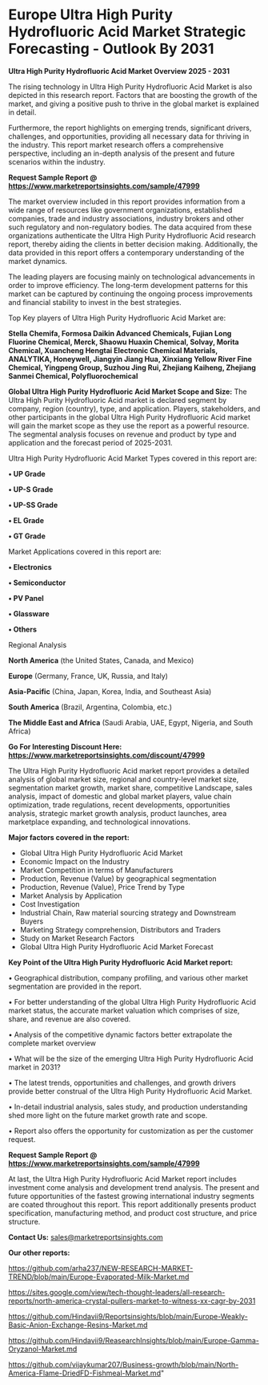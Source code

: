 # Europe Ultra High Purity Hydrofluoric Acid Market Strategic Forecasting - Outlook By 2031

<Strong> Ultra High Purity Hydrofluoric Acid Market Overview 2025 - 2031</strong>

The rising technology in Ultra High Purity Hydrofluoric Acid Market is also depicted in this research report. Factors that are boosting the growth of the market, and giving a positive push to thrive in the global market is explained in detail.

Furthermore, the report highlights on emerging trends, significant drivers, challenges, and opportunities, providing all necessary data for thriving in the industry. This report market research offers a comprehensive perspective, including an in-depth analysis of the present and future scenarios within the industry.

<strong>Request Sample Report @ <a href=https://www.marketreportsinsights.com/sample/47999>https://www.marketreportsinsights.com/sample/47999</a></strong>

The market overview included in this report provides information from a wide range of resources like government organizations, established companies, trade and industry associations, industry brokers and other such regulatory and non-regulatory bodies. The data acquired from these organizations authenticate the Ultra High Purity Hydrofluoric Acid research report, thereby aiding the clients in better decision making. Additionally, the data provided in this report offers a contemporary understanding of the market dynamics.

The leading players are focusing mainly on technological advancements in order to improve efficiency. The long-term development patterns for this market can be captured by continuing the ongoing process improvements and financial stability to invest in the best strategies.

Top Key players of Ultra High Purity Hydrofluoric Acid Market are:

<strong>Stella Chemifa, Formosa Daikin Advanced Chemicals, Fujian Long Fluorine Chemical, Merck, Shaowu Huaxin Chemical, Solvay, Morita Chemical, Xuancheng Hengtai Electronic Chemical Materials, ANALYTIKA, Honeywell, Jiangyin Jiang Hua, Xinxiang Yellow River Fine Chemical, Yingpeng Group, Suzhou Jing Rui, Zhejiang Kaiheng, Zhejiang Sanmei Chemical, Polyfluorochemical</strong>

<strong><b>Global Ultra High Purity Hydrofluoric Acid Market Scope and Size:</b></strong>
The Ultra High Purity Hydrofluoric Acid market is declared segment by company, region (country), type, and application. Players, stakeholders, and other participants in the global Ultra High Purity Hydrofluoric Acid market will gain the market scope as they use the report as a powerful resource. The segmental analysis focuses on revenue and product by type and application and the forecast period of 2025-2031.

Ultra High Purity Hydrofluoric Acid Market Types covered in this report are:

<strong>•  UP Grade

•  UP-S Grade

•  UP-SS Grade

•  EL Grade

•  GT Grade</strong>

Market Applications covered in this report are:

<strong>•  Electronics

•  Semiconductor

•  PV Panel

•  Glassware

•  Others</strong> 

Regional Analysis

<strong>North America</strong> (the United States, Canada, and Mexico)

<strong>Europe</strong> (Germany, France, UK, Russia, and Italy)

<strong>Asia-Pacific</strong> (China, Japan, Korea, India, and Southeast Asia)

<strong>South America</strong> (Brazil, Argentina, Colombia, etc.)

<strong>The Middle East and Africa</strong> (Saudi Arabia, UAE, Egypt, Nigeria, and South Africa)

<strong>Go For Interesting Discount Here: <a href=https://www.marketreportsinsights.com/discount/47999>https://www.marketreportsinsights.com/discount/47999</a></strong>

The Ultra High Purity Hydrofluoric Acid market report provides a detailed analysis of global market size, regional and country-level market size, segmentation market growth, market share, competitive Landscape, sales analysis, impact of domestic and global market players, value chain optimization, trade regulations, recent developments, opportunities analysis, strategic market growth analysis, product launches, area marketplace expanding, and technological innovations.

<strong><b>Major factors covered in the report:</b></strong>
<ul>
  <li>Global Ultra High Purity Hydrofluoric Acid Market </li>
  <li>Economic Impact on the Industry</li>
  <li>Market Competition in terms of Manufacturers</li>
  <li>Production, Revenue (Value) by geographical segmentation</li>
  <li>Production, Revenue (Value), Price Trend by Type</li>
  <li>Market Analysis by Application</li>
  <li>Cost Investigation</li>
  <li>Industrial Chain, Raw material sourcing strategy and Downstream Buyers</li>
  <li>Marketing Strategy comprehension, Distributors and Traders</li>
  <li>Study on Market Research Factors</li>
  <li>Global Ultra High Purity Hydrofluoric Acid Market Forecast</li>
</ul>

<strong><b>Key Point of the Ultra High Purity Hydrofluoric Acid Market report:</b></strong>

• Geographical distribution, company profiling, and various other market segmentation are provided in the report.

• For better understanding of the global Ultra High Purity Hydrofluoric Acid market status, the accurate market valuation which comprises of size, share, and revenue are also covered.

• Analysis of the competitive dynamic factors better extrapolate the complete market overview

• What will be the size of the emerging Ultra High Purity Hydrofluoric Acid market in 2031?

• The latest trends, opportunities and challenges, and growth drivers provide better construal of the Ultra High Purity Hydrofluoric Acid Market.

• In-detail industrial analysis, sales study, and production understanding shed more light on the future market growth rate and scope.

• Report also offers the opportunity for customization as per the customer request.

<strong>Request Sample Report @ <a href=https://www.marketreportsinsights.com/sample/47999>https://www.marketreportsinsights.com/sample/47999</a></strong>

At last, the Ultra High Purity Hydrofluoric Acid Market report includes investment come analysis and development trend analysis. The present and future opportunities of the fastest growing international industry segments are coated throughout this report. This report additionally presents product specification, manufacturing method, and product cost structure, and price structure.

<strong>Contact Us:</strong>
sales@marketreportsinsights.com

<strong>Our other reports:</strong>

<a href=https://github.com/arha237/NEW-RESEARCH-MARKET-TREND/blob/main/Europe-Evaporated-Milk-Market.md>https://github.com/arha237/NEW-RESEARCH-MARKET-TREND/blob/main/Europe-Evaporated-Milk-Market.md</a>

<a href=https://sites.google.com/view/tech-thought-leaders/all-research-reports/north-america-crystal-pullers-market-to-witness-xx-cagr-by-2031>https://sites.google.com/view/tech-thought-leaders/all-research-reports/north-america-crystal-pullers-market-to-witness-xx-cagr-by-2031</a>

<a href=https://github.com/Hindavii9/Reportsinsights/blob/main/Europe-Weakly-Basic-Anion-Exchange-Resins-Market.md>https://github.com/Hindavii9/Reportsinsights/blob/main/Europe-Weakly-Basic-Anion-Exchange-Resins-Market.md</a>

<a href=https://github.com/Hindavii9/ReasearchInsights/blob/main/Europe-Gamma-Oryzanol-Market.md>https://github.com/Hindavii9/ReasearchInsights/blob/main/Europe-Gamma-Oryzanol-Market.md</a>

<a href=https://github.com/vijaykumar207/Business-growth/blob/main/North-America-Flame-DriedFD-Fishmeal-Market.md>https://github.com/vijaykumar207/Business-growth/blob/main/North-America-Flame-DriedFD-Fishmeal-Market.md</a>"
